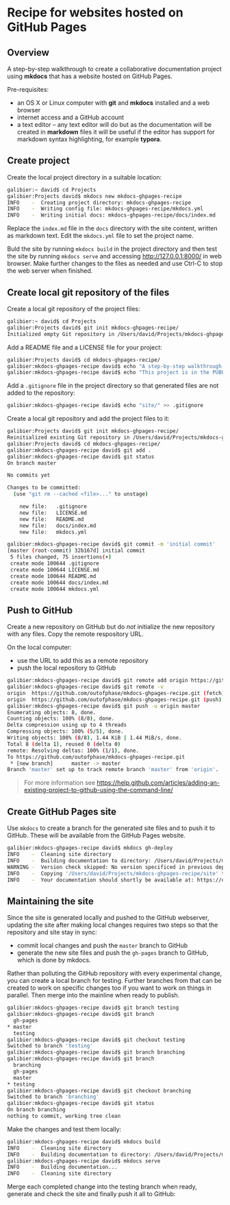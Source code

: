 # Recipe for websites hosted on GitHub Pages

## Overview

A step-by-step walkthrough to create a collaborative documentation project using **mkdocs** that has a website hosted on GitHub Pages.

Pre-requisites:

* an OS X or Linux computer with **git** and **mkdocs** installed and a web browser
* internet access and a GitHub account
* a text editor &ndash; any text editor will do but as the documentation will be created in **markdown** files it will be useful if the editor has support for markdown syntax highlighting, for example **typora**.

## Create project

Create the local project directory in a suitable location:

```bash
galibier:~ david$ cd Projects
galibier:Projects david$ mkdocs new mkdocs-ghpages-recipe
INFO    -  Creating project directory: mkdocs-ghpages-recipe 
INFO    -  Writing config file: mkdocs-ghpages-recipe/mkdocs.yml 
INFO    -  Writing initial docs: mkdocs-ghpages-recipe/docs/index.md 
```

Replace the `index.md` file in the `docs` directory with the site content, written as markdown text. Edit the `mkdocs.yml` file to set the project name.

Buld the site by running `mkdocs build` in the project directory and then test the site by running `mkdocs serve` and accessing http://127.0.0.1:8000/ in web browser. Make further changes to the files as needed and use Ctrl-C to stop the web server when finished.

## Create local git repository of the files

Create a local git repository of the project files:

```bash
galibier:~ david$ cd Projects
galibier:Projects david$ git init mkdocs-ghpages-recipe/
Initialized empty Git repository in /Users/david/Projects/mkdocs-ghpages-recipe/.git/
```

Add a README file and a LICENSE file for your project:

```bash
galibier:Projects david$ cd mkdocs-ghpages-recipe/
galibier:mkdocs-ghpages-recipe david$ echo "A step-by-step walkthrough to ..." >> README.md
galibier:mkdocs-ghpages-recipe david$ echo "This project is in the PUBLIC DOMAIN" >> LICENSE.md
```

Add a `.gitignore` file in the project directory so that generated files are not added to the repository:

```bash
galibier:mkdocs-ghpages-recipe david$ echo "site/" >> .gitignore
```

Create a local git repository and add the project files to it:

```bash
galibier:Projects david$ git init mkdocs-ghpages-recipe/
Reinitialized existing Git repository in /Users/david/Projects/mkdocs-ghpages-recipe/.git/
galibier:Projects david$ cd mkdocs-ghpages-recipe/
galibier:mkdocs-ghpages-recipe david$ git add .
galibier:mkdocs-ghpages-recipe david$ git status
On branch master

No commits yet

Changes to be committed:
  (use "git rm --cached <file>..." to unstage)

	new file:   .gitignore
	new file:   LICENSE.md
	new file:   README.md
	new file:   docs/index.md
	new file:   mkdocs.yml

galibier:mkdocs-ghpages-recipe david$ git commit -m 'initial commit'
[master (root-commit) 32b167d] initial commit
 5 files changed, 75 insertions(+)
 create mode 100644 .gitignore
 create mode 100644 LICENSE.md
 create mode 100644 README.md
 create mode 100644 docs/index.md
 create mode 100644 mkdocs.yml
```

## Push to GitHub

Create a new repository on GitHub but do _not_ initialize the new repository with any files. Copy the remote respository URL.

On the local computer:

* use the URL to add this as a remote repository
* push the local repository to GitHub

```bash
galibier:mkdocs-ghpages-recipe david$ git remote add origin https://github.com/outofphase/mkdocs-ghpages-recipe.git
galibier:mkdocs-ghpages-recipe david$ git remote -v
origin	https://github.com/outofphase/mkdocs-ghpages-recipe.git (fetch)
origin	https://github.com/outofphase/mkdocs-ghpages-recipe.git (push)
galibier:mkdocs-ghpages-recipe david$ git push -u origin master
Enumerating objects: 8, done.
Counting objects: 100% (8/8), done.
Delta compression using up to 4 threads
Compressing objects: 100% (5/5), done.
Writing objects: 100% (8/8), 1.44 KiB | 1.44 MiB/s, done.
Total 8 (delta 1), reused 0 (delta 0)
remote: Resolving deltas: 100% (1/1), done.
To https://github.com/outofphase/mkdocs-ghpages-recipe.git
 * [new branch]      master -> master
Branch 'master' set up to track remote branch 'master' from 'origin'. 
```
> For more information see https://help.github.com/articles/adding-an-existing-project-to-github-using-the-command-line/


## Create GitHub Pages site

Use `mkdocs` to create a branch for the generated site files and to push it to GitHub. These will be available from the GitHub Pages website.

```bash
galibier:mkdocs-ghpages-recipe david$ mkdocs gh-deploy
INFO    -  Cleaning site directory 
INFO    -  Building documentation to directory: /Users/david/Projects/mkdocs-ghpages-recipe/site 
WARNING -  Version check skipped: No version specificed in previous deployment. 
INFO    -  Copying '/Users/david/Projects/mkdocs-ghpages-recipe/site' to 'gh-pages' branch and pushing to GitHub. 
INFO    -  Your documentation should shortly be available at: https://outofphase.github.io/mkdocs-ghpages-recipe/ 
```

## Maintaining the site

Since the site is generated locally and pushed to the GitHub webserver, updating the site after making local changes requires two steps so that the repository and site stay in sync:

* commit local changes and push the `master` branch to GitHub
* generate the new site files and push the `gh-pages` branch to GitHub, which is done by mkdocs.

Rather than polluting the GitHub repository with every experimental change, you can create a local branch for testing. Further branches from that can be created to work on specific changes too if you want to work on things in parallel. Then merge into the mainline when ready to publish.

``` bash
galibier:mkdocs-ghpages-recipe david$ git branch testing
galibier:mkdocs-ghpages-recipe david$ git branch
  gh-pages
* master
  testing
galibier:mkdocs-ghpages-recipe david$ git checkout testing
Switched to branch 'testing'
galibier:mkdocs-ghpages-recipe david$ git branch branching
galibier:mkdocs-ghpages-recipe david$ git branch
  branching
  gh-pages
  master
* testing
galibier:mkdocs-ghpages-recipe david$ git checkout branching
Switched to branch 'branching'
galibier:mkdocs-ghpages-recipe david$ git status
On branch branching
nothing to commit, working tree clean
```

Make the changes and test them locally:

``` bash
galibier:mkdocs-ghpages-recipe david$ mkdocs build
INFO    -  Cleaning site directory 
INFO    -  Building documentation to directory: /Users/david/Projects/mkdocs-ghpages-recipe/site 
galibier:mkdocs-ghpages-recipe david$ mkdocs serve
INFO    -  Building documentation... 
INFO    -  Cleaning site directory 
```

Merge each completed change into the testing branch when ready, generate and check the site and finally push it all to GitHub:

``` bash

```



